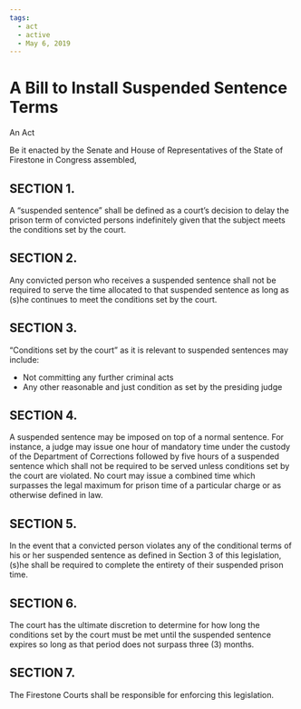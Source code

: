 ```yaml
---
tags:
  - act
  - active
  - May 6, 2019
---
```


# A Bill to Install Suspended Sentence Terms

An Act

Be it enacted by the Senate and House of Representatives of the State of Firestone in Congress assembled,

## SECTION 1.

A “suspended sentence” shall be defined as a court’s decision to delay the prison
term of convicted persons indefinitely given that the subject meets the conditions set by the
court.

## SECTION 2.

Any convicted person who receives a suspended sentence shall not be required to
serve the time allocated to that suspended sentence as long as (s)he continues to meet the
conditions set by the court.

## SECTION 3.

“Conditions set by the court” as it is relevant to suspended sentences may include:

<ul>
  <li>
    Not committing any further criminal acts
  </li>
  <li>
    Any other reasonable and just condition as set by the presiding judge
  </li>
</ul>

## SECTION 4.

A suspended sentence may be imposed on top of a normal sentence. For
instance, a judge may issue one hour of mandatory time under the custody of the
Department of Corrections followed by five hours of a suspended sentence which shall not
be required to be served unless conditions set by the court are violated. No court may issue
a combined time which surpasses the legal maximum for prison time of a particular charge
or as otherwise defined in law.

## SECTION 5.

In the event that a convicted person violates any of the conditional terms of his
or her suspended sentence as defined in Section 3 of this legislation, (s)he shall be required
to complete the entirety of their suspended prison time.

## SECTION 6.

The court has the ultimate discretion to determine for how long the conditions
set by the court must be met until the suspended sentence expires so long as that period
does not surpass three (3) months.

## SECTION 7.

The Firestone Courts shall be responsible for enforcing this legislation.
